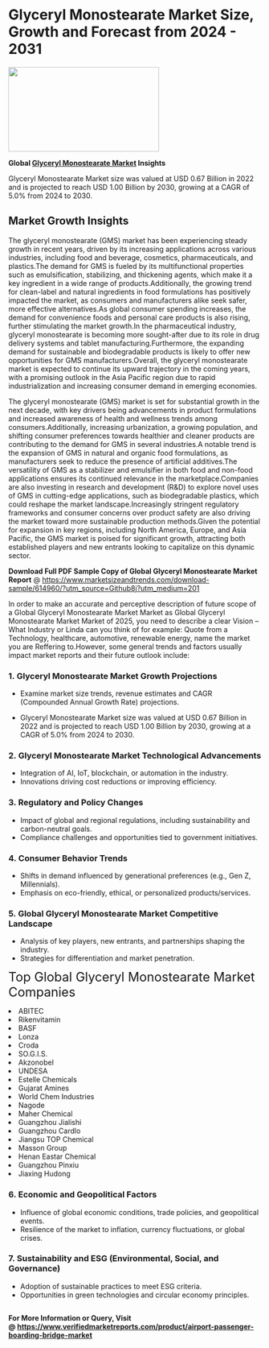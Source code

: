 <H1>Glyceryl Monostearate Market Size, Growth and Forecast from 2024 - 2031</H1><img class="aligncenter size-medium wp-image-584254" src="https://thirdeyenews.in/wp-content/uploads/2024/09/Global-Market-Research-300x168.jpeg" alt="" width="300" height="168" /><p><strong>Global&nbsp;<a href="https://www.marketsizeandtrends.com/download-sample/614960/?utm_source=Github8j?utm_medium=201">Glyceryl Monostearate Market</a> Insights</strong></p><p>Glyceryl Monostearate Market size was valued at USD 0.67 Billion in 2022 and is projected to reach USD 1.00 Billion by 2030, growing at a CAGR of 5.0% from 2024 to 2030.</p><p><h2>Market Growth Insights</h2> <p>The glyceryl monostearate (GMS) market has been experiencing steady growth in recent years, driven by its increasing applications across various industries, including food and beverage, cosmetics, pharmaceuticals, and plastics.The demand for GMS is fueled by its multifunctional properties such as emulsification, stabilizing, and thickening agents, which make it a key ingredient in a wide range of products.Additionally, the growing trend for clean-label and natural ingredients in food formulations has positively impacted the market, as consumers and manufacturers alike seek safer, more effective alternatives.As global consumer spending increases, the demand for convenience foods and personal care products is also rising, further stimulating the market growth.In the pharmaceutical industry, glyceryl monostearate is becoming more sought-after due to its role in drug delivery systems and tablet manufacturing.Furthermore, the expanding demand for sustainable and biodegradable products is likely to offer new opportunities for GMS manufacturers.Overall, the glyceryl monostearate market is expected to continue its upward trajectory in the coming years, with a promising outlook in the Asia Pacific region due to rapid industrialization and increasing consumer demand in emerging economies.</p> <p>The glyceryl monostearate (GMS) market is set for substantial growth in the next decade, with key drivers being advancements in product formulations and increased awareness of health and wellness trends among consumers.Additionally, increasing urbanization, a growing population, and shifting consumer preferences towards healthier and cleaner products are contributing to the demand for GMS in several industries.A notable trend is the expansion of GMS in natural and organic food formulations, as manufacturers seek to reduce the presence of artificial additives.The versatility of GMS as a stabilizer and emulsifier in both food and non-food applications ensures its continued relevance in the marketplace.Companies are also investing in research and development (R&D) to explore novel uses of GMS in cutting-edge applications, such as biodegradable plastics, which could reshape the market landscape.Increasingly stringent regulatory frameworks and consumer concerns over product safety are also driving the market toward more sustainable production methods.Given the potential for expansion in key regions, including North America, Europe, and Asia Pacific, the GMS market is poised for significant growth, attracting both established players and new entrants looking to capitalize on this dynamic sector.</p> <p><span class=""><strong>Download Full PDF Sample Copy of Global Glyceryl Monostearate Market Report</strong> @ <a href="https://www.marketsizeandtrends.com/download-sample/614960/?utm_source=Github8j?utm_medium=201" target="_blank">https://www.marketsizeandtrends.com/download-sample/614960/?utm_source=Github8j?utm_medium=201</a></span></p><p>In order to make an accurate and perceptive description of future scope of a Global&nbsp;Glyceryl Monostearate Market Market as Global&nbsp;Glyceryl Monostearate Market Market of 2025, you need to describe a clear Vision &ndash; What Industry or Linda can you think of for example: Quote from a Technology, healthcare, automotive, renewable energy, name the market you are Reffering to.However, some general trends and factors usually impact market reports and their future outlook include:</p><h3>1.&nbsp;<strong>Glyceryl Monostearate Market Growth Projections</strong></h3><ul><li>Examine market size trends, revenue estimates and CAGR (Compounded Annual Growth Rate) projections.</li><li><p>Glyceryl Monostearate Market size was valued at USD 0.67 Billion in 2022 and is projected to reach USD 1.00 Billion by 2030, growing at a CAGR of 5.0% from 2024 to 2030.</p></li></ul><h3>2.&nbsp;<strong>Glyceryl Monostearate Market Technological Advancements</strong></h3><ul><li>Integration of AI, IoT, blockchain, or automation in the industry.</li><li>Innovations driving cost reductions or improving efficiency.</li></ul><h3>3.&nbsp;<strong>Regulatory and Policy Changes</strong></h3><ul><li>Impact of global and regional regulations, including sustainability and carbon-neutral goals.</li><li>Compliance challenges and opportunities tied to government initiatives.</li></ul><h3>4.&nbsp;<strong>Consumer Behavior Trends</strong></h3><ul><li>Shifts in demand influenced by generational preferences (e.g., Gen Z, Millennials).</li><li>Emphasis on eco-friendly, ethical, or personalized products/services.</li></ul><h3>5.&nbsp;<strong>Global Glyceryl Monostearate Market Competitive Landscape</strong></h3><ul><li>Analysis of key players, new entrants, and partnerships shaping the industry.</li><li>Strategies for differentiation and market penetration.</li></ul><p data-pm-slice="1 1 []"><span style="color: inherit; font-family: inherit; font-size: 25px;">Top Global Glyceryl Monostearate Market Companies</span></p><div class="" data-test-id=""><p><li>ABITEC</li><li> Rikenvitamin</li><li> BASF</li><li> Lonza</li><li> Croda</li><li> SO.G.I.S.</li><li> Akzonobel</li><li> UNDESA</li><li> Estelle Chemicals</li><li> Gujarat Amines</li><li> World Chem Industries</li><li> Nagode</li><li> Maher Chemical</li><li> Guangzhou Jialishi</li><li> Guangzhou Cardlo</li><li> Jiangsu TOP Chemical</li><li> Masson Group</li><li> Henan Eastar Chemical</li><li> Guangzhou Pinxiu</li><li> Jiaxing Hudong</li></p></div><h3>6.&nbsp;<strong>Economic and Geopolitical Factors</strong></h3><ul><li>Influence of global economic conditions, trade policies, and geopolitical events.</li><li>Resilience of the market to inflation, currency fluctuations, or global crises.</li></ul><h3>7.&nbsp;<strong>Sustainability and ESG (Environmental, Social, and Governance)</strong></h3><ul><li>Adoption of sustainable practices to meet ESG criteria.</li><li>Opportunities in green technologies and circular economy principles.</li></ul><h2><strong style="font-size: 14px;">For More Information or Query, Visit @&nbsp;</strong><a style="background-color: #ffffff; font-size: 14px;" href="https://www.marketsizeandtrends.com/report/glyceryl-monostearate-market/" target="_blank">https://www.verifiedmarketreports.com/product/airport-passenger-boarding-bridge-market</a></h2>